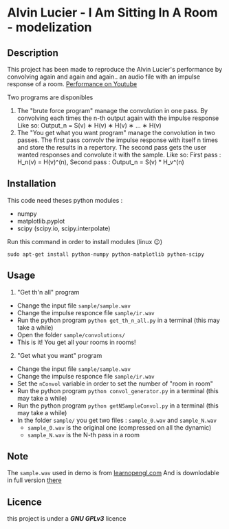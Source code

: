 # Alvin Lucier - I Am Sitting In A Room - modelization
## Description
This project has been made to reproduce the Alvin Lucier's performance by convolving again and again and again.. an audio file with an impulse response of a room.
[Performance on Youtube](https://www.youtube.com/watch?v=fAxHlLK3Oyk)

Two programs are disponibles
1. The "brute force program" manage the convolution in one pass. By convolving each times the n-th output again with the impulse response Like so: Output_n = S(v) ∗ H(v) ∗ H(v) ∗ ... ∗ H(v)
2. The "You get what you want program" manage the convolution in two passes. The first pass convolv the impulse response with itself n times and store the results in a repertory. The second pass gets the user wanted responses and convolute it with the sample. Like so:
First pass : H_n(v) = H(v)^(n), Second pass : Output_n = S(v) * H_v^(n)

## Installation
This code need theses python modules :
- numpy
- matplotlib.pyplot
- scipy (scipy.io, scipy.interpolate)

Run this command in order to install modules (linux :wink:)
```
sudo apt-get install python-numpy python-matplotlib python-scipy
```
## Usage
1. "Get th'n all" program
- Change the input file `sample/sample.wav`
- Change the impulse responce file `sample/ir.wav`
- Run the python program `python get_th_n_all.py` in a terminal (this may take a while)
- Open the folder `sample/convolutions/`
- This is it! You get all your rooms in rooms!
2. "Get what you want" program
- Change the input file `sample/sample.wav`
- Change the impulse responce file `sample/ir.wav`
- Set the `nConvol` variable in order to set the number of "room in room"
- Run the python program `python convol_generator.py` in a terminal (this may take a while)
- Run the python program `python getNSampleConvol.py` in a terminal (this may take a while)
- In the folder `sample/` you get two files : `sample_0.wav` and `sample_N.wav`
    - `sample_0.wav` is the original one (compressed on all the dynamic)
    - `sample_N.wav` is the N-th pass in a room 
## Note
The `sample.wav` used in demo is from [learnopengl.com](https://learnopengl.com/)
And is downlodable in full version [there](https://learnopengl.com/audio/in-practice/breakout/breakout.mp3)
## Licence
this project is under a ***GNU GPLv3*** licence
